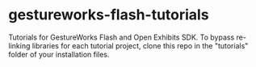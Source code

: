gestureworks-flash-tutorials
============================

Tutorials for GestureWorks Flash and Open Exhibits SDK.
To bypass re-linking libraries for each tutorial project, clone this repo in the "tutorials" folder of your installation files.

